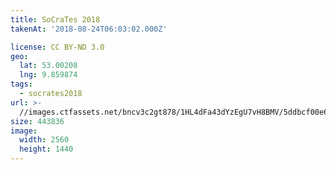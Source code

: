 ```yaml
---
title: SoCraTes 2018
takenAt: '2018-08-24T06:03:02.000Z'

license: CC BY-ND 3.0
geo:
  lat: 53.00208
  lng: 9.859874
tags:
  - socrates2018
url: >-
  //images.ctfassets.net/bncv3c2gt878/1HL4dFa43dYzEgU7vH8BMV/5ddbcf00e6bcadc38b2dc2b8968da7c1/socrates-2018_44354351822_o
size: 443836
image:
  width: 2560
  height: 1440
---
```


